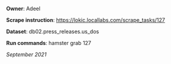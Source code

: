 **Owner**: Adeel
 
**Scrape instruction**: https://lokic.locallabs.com/scrape_tasks/127

**Dataset**: db02.press_releases.us_dos

**Run commands**: hamster grab 127

_September 2021_
